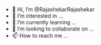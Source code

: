 - 👋 Hi, I’m @RajashekarRajashekar
- 👀 I’m interested in ...
- 🌱 I’m currently learning ...
- 💞️ I’m looking to collaborate on ...
- 📫 How to reach me ...

<!---
RajashekarRajashekar/RajashekarRajashekar is a ✨ special ✨ repository because its `README.md` (this file) appears on your GitHub profile.
You can click the Preview link to take a look at your changes.
--->
